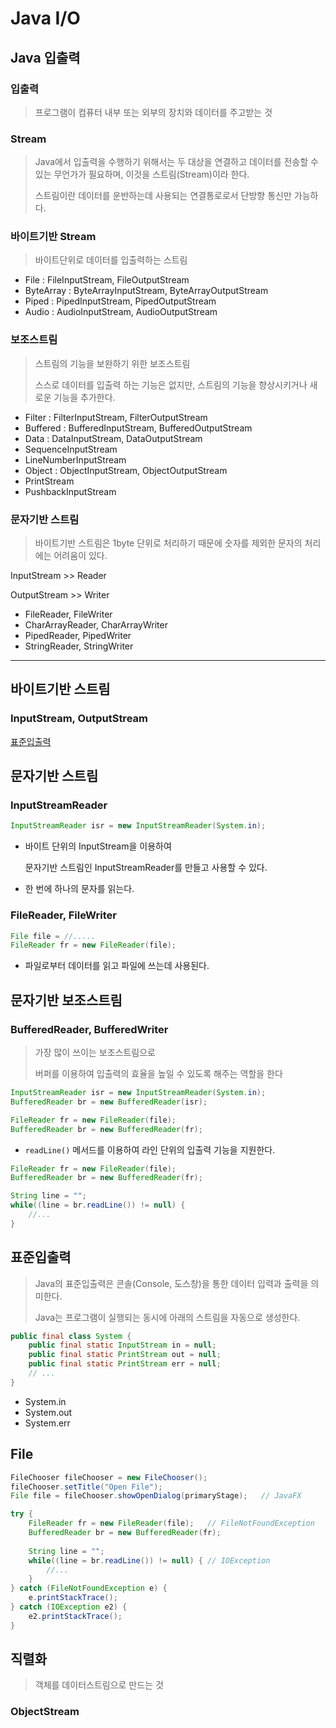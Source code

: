 # Java I/O

## Java 입출력

### 입출력

> 프로그램이 컴퓨터 내부 또는 외부의 장치와 데이터를 주고받는 것



### Stream

> Java에서 입출력을 수행하기 위해서는 두 대상을 연결하고 데이터를 전송할 수 있는 무언가가 필요하며, 이것을 스트림(Stream)이라 한다.
>
> 스트림이란 데이터를 운반하는데 사용되는 연결통로로서 단방향 통신만 가능하다.



### 바이트기반 Stream

> 바이트단위로 데이터를 입출력하는 스트림

- File  :  FileInputStream, FileOutputStream
- ByteArray  :  ByteArrayInputStream, ByteArrayOutputStream
- Piped  :  PipedInputStream, PipedOutputStream
- Audio  :  AudioInputStream, AudioOutputStream



### 보조스트림

> 스트림의 기능을 보완하기 위한 보조스트림
>
> 스스로 데이터를 입출력 하는 기능은 없지만, 스트림의 기능을 향상시키거나 새로운 기능을 추가한다.

- Filter  :  FilterInputStream, FilterOutputStream
- Buffered  :  BufferedInputStream, BufferedOutputStream
- Data  :  DataInputStream, DataOutputStream
- SequenceInputStream
- LineNumberInputStream
- Object  :  ObjectInputStream, ObjectOutputStream
- PrintStream
- PushbackInputStream



### 문자기반 스트림

> 바이트기반 스트림은 1byte 단위로 처리하기 때문에 숫자를 제외한 문자의 처리에는 어려움이 있다.

InputStream  >>  Reader

OutputStream  >>  Writer



- FileReader, FileWriter
- CharArrayReader, CharArrayWriter
- PipedReader, PipedWriter
- StringReader, StringWriter



---

## 바이트기반 스트림

### InputStream, OutputStream

[표준입출력](https://github.com/Jzee21/TIL/blob/master/Java/JavaIO.md#%ED%91%9C%EC%A4%80%EC%9E%85%EC%B6%9C%EB%A0%A5)



## 문자기반 스트림

### InputStreamReader

```java
InputStreamReader isr = new InputStreamReader(System.in);
```

- 바이트 단위의 InputStream을 이용하여

  문자기반 스트림인 InputStreamReader를 만들고 사용할 수 있다.

- 한 번에 하나의 문자를 읽는다.



### FileReader, FileWriter

```java
File file = //.....
FileReader fr = new FileReader(file);
```

- 파일로부터 데이터를 읽고 파일에 쓰는데 사용된다.



## 문자기반 보조스트림

### BufferedReader, BufferedWriter

> 가장 많이 쓰이는 보조스트림으로
>
> 버퍼를 이용하여 입출력의 효율을 높일 수 있도록 해주는 역할을 한다

```java
InputStreamReader isr = new InputStreamReader(System.in);
BufferedReader br = new BufferedReader(isr);
```

```java
FileReader fr = new FileReader(file);
BufferedReader br = new BufferedReader(fr);
```

- `readLine()` 메서드를 이용하여 라인 단위의 입출력 기능을 지원한다.



```java
FileReader fr = new FileReader(file);
BufferedReader br = new BufferedReader(fr);

String line = "";
while((line = br.readLine()) != null) {
    //...
}
```





## 표준입출력

> Java의 표준입출력은 콘솔(Console, 도스창)을 통한 데이터 입력과 출력을 의미한다.
>
> Java는 프로그램이 실행되는 동시에 아래의 스트림을 자동으로 생성한다.

```java
public final class System {
    public final static InputStream in = null;
    public final static PrintStream out = null;
    public final static PrintStream err = null;
    // ...
}
```

- System.in
- System.out
- System.err



## File

```java
FileChooser fileChooser = new FileChooser();
fileChooser.setTitle("Open File");
File file = fileChooser.showOpenDialog(primaryStage);	// JavaFX

try {
    FileReader fr = new FileReader(file);	// FileNotFoundException
    BufferedReader br = new BufferedReader(fr);
    
    String line = "";
    while((line = br.readLine()) != null) {	// IOException
        //...
    }
} catch (FileNotFoundException e) {
    e.printStackTrace();
} catch (IOException e2) {
	e2.printStackTrace();
}
```





## 직렬화

> 객체를 데이터스트림으로 만드는 것



### ObjectStream







